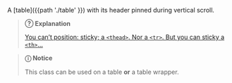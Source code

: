 A [table]({{path './table' }}) with its header pinned during vertical scroll.

> **?&#x20DD; Explanation**
>
> [You can’t position: sticky; a `<thead>`. Nor a `<tr>`. But you can sticky a `<th>`…][source]

> **ⓘ Notice**
>
> This class can be used on a table **or** a table wrapper.

[source]: https://css-tricks.com/position-sticky-and-table-headers/ "CSS Tricks: Position Sticky & Table Headers"

<script>
/* To open external links in new window */
Array.from(document.links)
  .filter(link => link.hostname != window.location.hostname)
  .forEach(link => link.target = '_blank');
</script>
